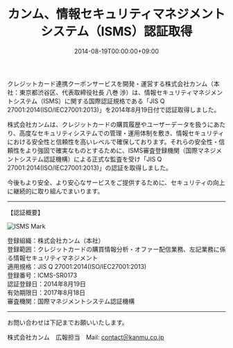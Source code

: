 ﻿---
title: "カンム、情報セキュリティマネジメントシステム（ISMS）認証取得"
date: 2014-08-19T00:00:00+09:00
keywords: "CLO,CardLinkedOffer,Offers,Offer,オファー,クーポン,決済情報,クレジットカード決済,カード決済,カンム,Kanmu,ISMS,セキュリティ,ISO27001"
path: "/news/20140819-isms/"
draft: false
---

クレジットカード連携クーポンサービスを開発・運営する株式会社カンム（本社：東京都渋谷区、代表取締役社長 八巻 渉）は、情報セキュリティマネジメントシステム（ISMS）に関する国際認証規格である「JIS Q 27001:2014(ISO/IEC27001:2013)」を2014年8月19日付で認証取得しました。  

株式会社カンムは、クレジットカードの購買履歴やユーザーデータを扱うにあたり、高度なセキュリティシステムでの管理・運用体制を敷き、情報セキュリティにおける安全性と信頼性を高いレベルで確保しております。それらの安全性・信頼性をより強固で確実なものとするために、ISMS審査登録機関（国際マネジメントシステム認証機構）による正式な監査を受け「JIS Q 27001:2014(ISO/IEC27001:2013)」の認証を取得しました。  

今後もより安全、より安心なサービスをご提供するために、セキュリティの向上に継続的に取り組んでまいります。  

---

【認証概要】

![ISMS Mark](/img/news/logo_ISMS.png)


登録組織：株式会社カンム（本社）  
登録範囲：クレジットカードの購買情報分析・オファー配信業務、左記業務に係る情報セキュリティマネジメント  
適用規格：JIS Q 27001:2014(ISO/IEC27001:2013)  
登録番号：ICMS-SR0173  
認証登録日：2014年8月19日  
有効期限日：2017年8月18日  
審査機関：国際マネジメントシステム認証機構

---

お問い合わせは下記までお願いいたします。  

株式会社カンム　広報担当　Mail: [contact＠kanmu.co.jp](mailto:contact@kanmu.co.jp)
